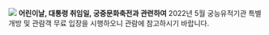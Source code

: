 ![](https://www.royalpalace.go.kr/images/notice/notice_20220426.jpg)
**어린이날, 대통령 취임일, 궁중문화축전과 관련하여**
2022년 5월 궁능유적기관 특별 개방 및 관람객 무료 입장을 시행하오니 관람에 참고하시기 바랍니다.